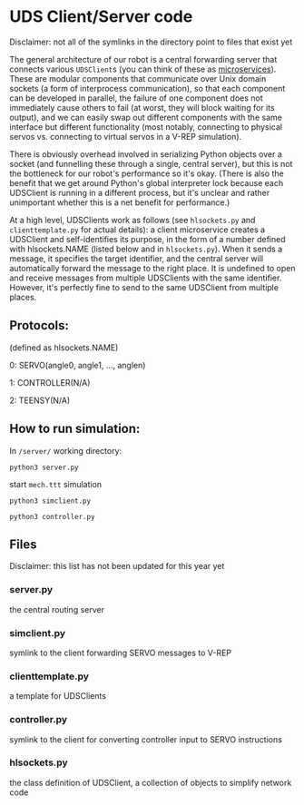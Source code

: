 # UDS Client/Server code

Disclaimer: not all of the symlinks in the directory point to files that exist yet

The general architecture of our robot is a central forwarding server that connects various `UDSClient`s (you can think of these as [microservices](https://en.wikipedia.org/wiki/Microservices)). These are modular components that communicate over Unix domain sockets (a form of interprocess communication), so that each component can be developed in parallel, the failure of one component does not immediately cause others to fail (at worst, they will block waiting for its output), and we can easily swap out different components with the same interface but different functionality (most notably, connecting to physical servos vs. connecting to virtual servos in a V-REP simulation). 

There is obviously overhead involved in serializing Python objects over a socket (and funnelling these through a single, central server), but this is not the bottleneck for our robot's performance so it's okay. (There is also the benefit that we get around Python's global interpreter lock because each UDSClient is running in a different process, but it's unclear and rather unimportant whether this is a net benefit for performance.)

At a high level, UDSClients work as follows (see `hlsockets.py` and `clienttemplate.py` for actual details): a client microservice creates a UDSClient and self-identifies its purpose, in the form of a number defined with hlsockets.NAME (listed below and in `hlsockets.py`). When it sends a message, it specifies the target identifier, and the central server will automatically forward the message to the right place. It is undefined to open and receive messages from multiple UDSClients with the same identifier. However, it's perfectly fine to send to the same UDSClient from multiple places.

## Protocols:
(defined as hlsockets.NAME)

0: SERVO(angle0, angle1, ..., anglen)

1: CONTROLLER(N/A)

2: TEENSY(N/A)

## How to run simulation:

In `/server/` working directory:

`python3 server.py`

start `mech.ttt` simulation

`python3 simclient.py`

`python3 controller.py`

## Files

Disclaimer: this list has not been updated for this year yet

### server.py 
the central routing server

### simclient.py
symlink to the client forwarding SERVO messages to V-REP

### clienttemplate.py 
a template for UDSClients

### controller.py
symlink to the client for converting controller input to SERVO instructions

### hlsockets.py 
the class definition of UDSClient, a collection of objects to simplify network code
